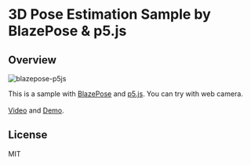 # 3D Pose Estimation Sample by BlazePose & p5.js
## Overview
![blazepose-p5js](https://user-images.githubusercontent.com/9309605/138436934-799f9b5e-dad5-4528-863e-758326bb7132.png)

This is a sample with [BlazePose](https://google.github.io/mediapipe/solutions/pose.html) and [p5.js](https://p5js.org). You can try with web camera.
<br><br>
[Video](hoge) and [Demo](https://followthedarkside.github.io/3D-Pose-Estimation-Sample-by-BlazePose-p5js/).

## License
MIT